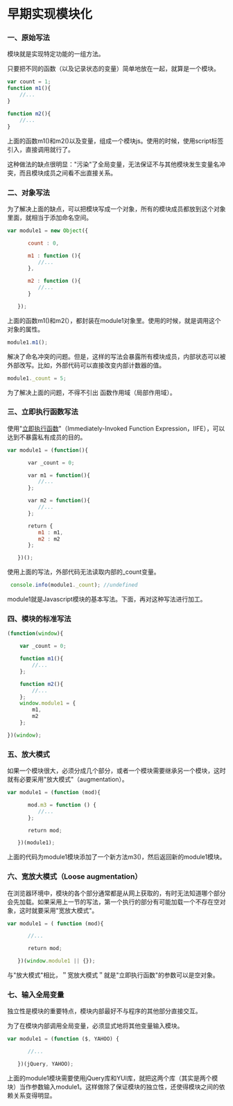 # 早期实现模块化

### **一、原始写法**

模块就是实现特定功能的一组方法。

只要把不同的函数（以及记录状态的变量）简单地放在一起，就算是一个模块。

```js
var count = 1;
function m1(){
    //...
}

function m2(){
    //...
}
```

上面的函数m1()和m2()以及变量，组成一个模块js。使用的时候，使用script标签引入，直接调用就行了。

这种做法的缺点很明显："污染"了全局变量，无法保证不与其他模块发生变量名冲突，而且模块成员之间看不出直接关系。

### **二、对象写法**

为了解决上面的缺点，可以把模块写成一个对象，所有的模块成员都放到这个对象里面，就相当于添加命名空间。

```js
var module1 = new Object({

　　　　count : 0,

　　　　m1 : function (){
　　　　　　//...
　　　　},

　　　　m2 : function (){
　　　　　　//...
　　　　}

　　});
```

上面的函数m1()和m2(），都封装在module1对象里。使用的时候，就是调用这个对象的属性。

```js
module1.m1();
```



解决了命名冲突的问题。但是，这样的写法会暴露所有模块成员，内部状态可以被外部改写。比如，外部代码可以直接改变内部计数器的值。

```js
module1._count = 5;
```

为了解决上面的问题，不得不引出 函数作用域（局部作用域）。

### **三、立即执行函数写法**

使用"[立即执行函数](http://benalman.com/news/2010/11/immediately-invoked-function-expression/)"（Immediately-Invoked Function Expression，IIFE），可以达到不暴露私有成员的目的。

```js
var module1 = (function(){

　　　　var _count = 0;

　　　　var m1 = function(){
　　　　　　//...
　　　　};

　　　　var m2 = function(){
　　　　　　//...
　　　　};

　　　　return {
　　　　　　m1 : m1,
　　　　　　m2 : m2
　　　　};

　　})();
```

使用上面的写法，外部代码无法读取内部的_count变量。

```js
 console.info(module1._count); //undefined
```

module1就是Javascript模块的基本写法。下面，再对这种写法进行加工。

### **四、模块的标准写法**

```js
(function(window){

    var _count = 0;

    function m1(){
        //...
    };

    function m2(){
        //...
    };
    window.module1 = {
        m1,
        m2
    };

})(window);
```

### **五、放大模式**

如果一个模块很大，必须分成几个部分，或者一个模块需要继承另一个模块，这时就有必要采用"放大模式"（augmentation）。

```js
var module1 = (function (mod){

　　　　mod.m3 = function () {
　　　　　　//...
　　　　};

　　　　return mod;

　　})(module1);
```

上面的代码为module1模块添加了一个新方法m3()，然后返回新的module1模块。

### **六、宽放大模式（Loose augmentation）**

在浏览器环境中，模块的各个部分通常都是从网上获取的，有时无法知道哪个部分会先加载。如果采用上一节的写法，第一个执行的部分有可能加载一个不存在空对象，这时就要采用"宽放大模式"。

```js
var module1 = ( function (mod){

　　　　//...

　　　　return mod;

　　})(window.module1 || {});
```

与"放大模式"相比，＂宽放大模式＂就是"立即执行函数"的参数可以是空对象。

### **七、输入全局变量**

独立性是模块的重要特点，模块内部最好不与程序的其他部分直接交互。

为了在模块内部调用全局变量，必须显式地将其他变量输入模块。

```js
var module1 = (function ($, YAHOO) {

　　　　//...

　　})(jQuery, YAHOO);
```

上面的module1模块需要使用jQuery库和YUI库，就把这两个库（其实是两个模块）当作参数输入module1。这样做除了保证模块的独立性，还使得模块之间的依赖关系变得明显。